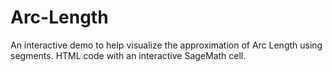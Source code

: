 # Arc-Length
An interactive demo to help visualize the approximation of Arc Length using segments. HTML code with an interactive SageMath cell.
